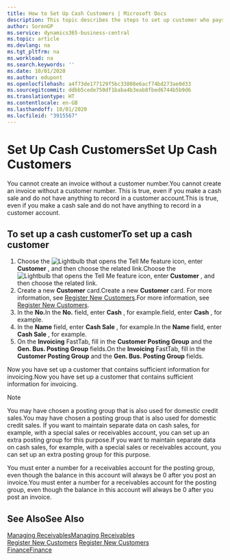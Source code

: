 ```yaml
---
title: How to Set Up Cash Customers | Microsoft Docs
description: This topic describes the steps to set up customer who pays in cash.
author: SorenGP
ms.service: dynamics365-business-central
ms.topic: article
ms.devlang: na
ms.tgt_pltfrm: na
ms.workload: na
ms.search.keywords: ''
ms.date: 10/01/2020
ms.author: edupont
ms.openlocfilehash: a4f73de177129f5bc33808e6acf74bd273ae0d33
ms.sourcegitcommit: ddbb5cede750df1baba4b3eab8fbed6744b5b9d6
ms.translationtype: HT
ms.contentlocale: en-GB
ms.lasthandoff: 10/01/2020
ms.locfileid: "3915567"
---
```

# <a name="set-up-cash-customers"></a><span data-ttu-id="35d0c-103">Set Up Cash Customers</span><span class="sxs-lookup"><span data-stu-id="35d0c-103">Set Up Cash Customers</span></span>
<span data-ttu-id="35d0c-104">You cannot create an invoice without a customer number.</span><span class="sxs-lookup"><span data-stu-id="35d0c-104">You cannot create an invoice without a customer number.</span></span> <span data-ttu-id="35d0c-105">This is true, even if you make a cash sale and do not have anything to record in a customer account.</span><span class="sxs-lookup"><span data-stu-id="35d0c-105">This is true, even if you make a cash sale and do not have anything to record in a customer account.</span></span>  

## <a name="to-set-up-a-cash-customer"></a><span data-ttu-id="35d0c-106">To set up a cash customer</span><span class="sxs-lookup"><span data-stu-id="35d0c-106">To set up a cash customer</span></span>  
1.  <span data-ttu-id="35d0c-107">Choose the ![Lightbulb that opens the Tell Me feature](media/ui-search/search_small.png "Tell me what you want to do") icon, enter **Customer** , and then choose the related link.</span><span class="sxs-lookup"><span data-stu-id="35d0c-107">Choose the ![Lightbulb that opens the Tell Me feature](media/ui-search/search_small.png "Tell me what you want to do") icon, enter **Customer** , and then choose the related link.</span></span>  
2.  <span data-ttu-id="35d0c-108">Create a new **Customer** card.</span><span class="sxs-lookup"><span data-stu-id="35d0c-108">Create a new **Customer** card.</span></span> <span data-ttu-id="35d0c-109">For more information, see [Register New Customers](sales-how-register-new-customers.md).</span><span class="sxs-lookup"><span data-stu-id="35d0c-109">For more information, see [Register New Customers](sales-how-register-new-customers.md).</span></span>
3.  <span data-ttu-id="35d0c-110">In the **No.**</span><span class="sxs-lookup"><span data-stu-id="35d0c-110">In the **No.**</span></span> <span data-ttu-id="35d0c-111">field, enter **Cash** , for example.</span><span class="sxs-lookup"><span data-stu-id="35d0c-111">field, enter **Cash** , for example.</span></span>  
4.  <span data-ttu-id="35d0c-112">In the **Name** field, enter **Cash Sale** , for example.</span><span class="sxs-lookup"><span data-stu-id="35d0c-112">In the **Name** field, enter **Cash Sale** , for example.</span></span>  
5.  <span data-ttu-id="35d0c-113">On the **Invoicing** FastTab, fill in the **Customer Posting Group** and the **Gen. Bus. Posting Group** fields.</span><span class="sxs-lookup"><span data-stu-id="35d0c-113">On the **Invoicing** FastTab, fill in the **Customer Posting Group** and the **Gen. Bus. Posting Group** fields.</span></span>  

 <span data-ttu-id="35d0c-114">Now you have set up a customer that contains sufficient information for invoicing.</span><span class="sxs-lookup"><span data-stu-id="35d0c-114">Now you have set up a customer that contains sufficient information for invoicing.</span></span>  

> [!NOTE]  
>  <span data-ttu-id="35d0c-115">You may have chosen a posting group that is also used for domestic credit sales.</span><span class="sxs-lookup"><span data-stu-id="35d0c-115">You may have chosen a posting group that is also used for domestic credit sales.</span></span> <span data-ttu-id="35d0c-116">If you want to maintain separate data on cash sales, for example, with a special sales or receivables account, you can set up an extra posting group for this purpose.</span><span class="sxs-lookup"><span data-stu-id="35d0c-116">If you want to maintain separate data on cash sales, for example, with a special sales or receivables account, you can set up an extra posting group for this purpose.</span></span>  
>   
>  <span data-ttu-id="35d0c-117">You must enter a number for a receivables account for the posting group, even though the balance in this account will always be 0 after you post an invoice.</span><span class="sxs-lookup"><span data-stu-id="35d0c-117">You must enter a number for a receivables account for the posting group, even though the balance in this account will always be 0 after you post an invoice.</span></span>  

## <a name="see-also"></a><span data-ttu-id="35d0c-118">See Also</span><span class="sxs-lookup"><span data-stu-id="35d0c-118">See Also</span></span>
[<span data-ttu-id="35d0c-119">Managing Receivables</span><span class="sxs-lookup"><span data-stu-id="35d0c-119">Managing Receivables</span></span>](receivables-manage-receivables.md)  
<span data-ttu-id="35d0c-120">[Register New Customers](sales-how-register-new-customers.md)  </span><span class="sxs-lookup"><span data-stu-id="35d0c-120">[Register New Customers](sales-how-register-new-customers.md)  </span></span>  
[<span data-ttu-id="35d0c-121">Finance</span><span class="sxs-lookup"><span data-stu-id="35d0c-121">Finance</span></span>](finance.md)  

